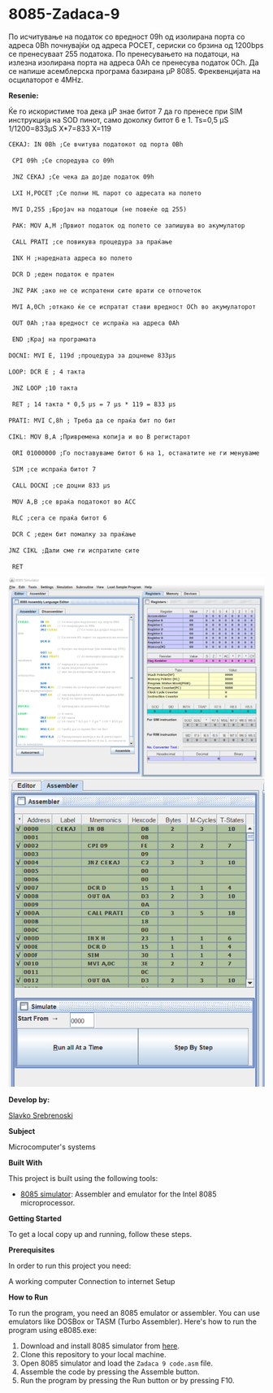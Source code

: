 # 8085-Zadaca-9

По исчитување на податок со вредност 09h од изолирана
порта со адреса 0Bh почнувајќи од адреса POCET, сериски со
брзина од 1200bps се пренесуваат 255 податока. По
пренесувањето на податоци, на излезна изолирана порта на
адреса 0Ah се пренесува податок 0Ch. Да се напише
асемблерска програма базирана µP 8085. Фреквенцијата на
осцилаторот е 4MHz. 

**Resenie:**

Ќе го искористиме тоа дека µP знае битот 7 да го пренесе при SIM
инструкција на SOD пинот, само доколку битот 6 е 1.
Ts=0,5 µS
1/1200=833µS X*7=833 X=119

```
CEKAJ: IN 0Bh ;Се вчитува податокот од порта 0Bh

 CPI 09h ;Се споредува со 09h

 JNZ CEKAJ ;Се чека да дојде податок 09h

 LXI H,POCET ;Се полни HL парот со адресата на полето

 MVI D,255 ;Бројач на податоци (не повеќе од 255)

 PАK: MOV A,M ;Првиот податок од полето се запишува во акумулатор

 CALL PRATI ;се повикува процедура за праќање

 INX H ;наредната адреса во полето

 DCR D ;еден податок е пратен

 JNZ PAK ;ако не се испратени сите врати се отпочеток

 MVI A,0Ch ;откако ќе се испратат стави вредност OCh во акумулаторот

 OUT 0Ah ;таа вредност се испраќа на адреса 0Аh

 END ;Крај на програмата

DOCNI: MVI Е, 119d ;процедура за доцнење 833µs

LOOP: DCR Е ; 4 такта

 JNZ LOOP ;10 такта

 RET ; 14 такта * 0,5 µs = 7 µs * 119 = 833 µs

PRATI: MVI C,8h ; Треба да се праќа бит по бит

CIKL: MOV B,A ;Привремена копија и во B регистарот

 ORI 01000000 ;Го поставуваме битот 6 на 1, останатите не ги менуваме

 SIM ;се испраќа битот 7

 CALL DOCNI ;се доцни 833 µs

 MOV A,B ;се враќа податокот во ACC

 RLC ;сега се праќа битот 6

 DCR C ;еден бит помалку за праќање

JNZ CIKL ;Дали сме ги испратиле сите

 RET 
```


 ![Screenshot (1)](https://github.com/slavko444/8085-Zadaca-9/blob/main/code%209.png)
 ![Screenshot (1)](https://github.com/slavko444/8085-Zadaca-9/blob/main/code%209.1.png)
 
**Develop by:**

[Slavko Srebrenoski ](https://github.com/slavko444)


**Subject**

Microcomputer's systems

**Built With**

This project is built using the following tools:

- [8085 simulator](https://github.com/8085simulator/8085simulator.github.io?tab=readme-ov-file): Assembler and emulator for the Intel 8085 microprocessor.

**Getting Started**

To get a local copy up and running, follow these steps.

**Prerequisites**

In order to run this project you need:

A working computer
Connection to internet
Setup

**How to Run**

To run the program, you need an 8085 emulator or assembler. You can use emulators like DOSBox or TASM (Turbo Assembler). Here's how to run the program using e8085.exe:

1. Download and install 8085 simulator from [here](https://github.com/8085simulator/8085simulator.github.io?tab=readme-ov-file).
2. Clone this repository to your local machine.
3. Open 8085 simulator and load the `Zadaca 9 code.asm` file.
4. Assemble the code by pressing the Assemble button.
5. Run the program by pressing the Run button or by pressing F10.
